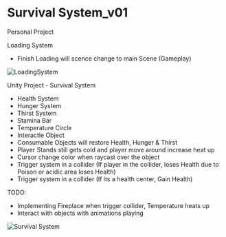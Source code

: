 # Survival System_v01
 Personal Project
 
 Loading System
  - Finish Loading will scence change to main Scene (Gameplay)
  
![LoadingSystem](https://user-images.githubusercontent.com/43956936/70350090-56c98680-1866-11ea-9c71-05b54dac4bfd.PNG)




Unity Project - Survival System
- Health System
- Hunger System
- Thirst System
- Stamina Bar 
- Temperature Circle
- Interactle Object
- Consumable Objects will restore Health, Hunger & Thirst
- Player Stands still gets cold and player move around increase heat up
- Cursor change color when raycast over the object
- Trigger system in a collider (If player in the collider, loses Health due to Poison or acidic area loses Health)
- Trigger system in a collider (If its a health center, Gain Health)

TODO:
- Implementing Fireplace when trigger collider, Temperature heats up
- Interact with objects with animations playing

![Survival System](https://user-images.githubusercontent.com/43956936/70350091-56c98680-1866-11ea-80dc-6192d7772fb8.PNG)
